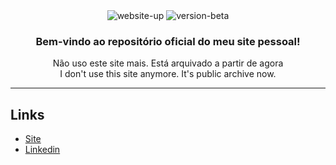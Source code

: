 <div align="center">
<img alt="website-up" src="https://img.shields.io/website?url=https%3A%2F%2Fless14.github.io%2Fwebsite%2F">
<img alt="version-beta" src="https://img.shields.io/badge/Version-beta-orange">
<h3>Bem-vindo ao repositório oficial do meu site pessoal!</h3>
  
<p>Não uso este site mais. Está arquivado a partir de agora
<br/>
I don't use this site anymore. It's public archive now.
</p>

<hr>
</div>
<h2>Links</h2>
<ul class="links">
<li><a href="https://less14.github.io/website/" target="_blank">Site</a></li>
<li><a href="https://www.linkedin.com/in/felipe-maciel-56b594270/" target="_blank">Linkedin</a></li>
</ul>
